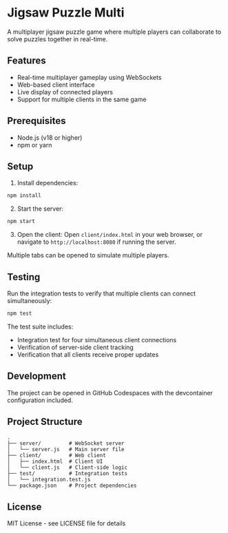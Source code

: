 # Jigsaw Puzzle Multi

A multiplayer jigsaw puzzle game where multiple players can collaborate to solve puzzles together in real-time.

## Features

- Real-time multiplayer gameplay using WebSockets
- Web-based client interface
- Live display of connected players
- Support for multiple clients in the same game

## Prerequisites

- Node.js (v18 or higher)
- npm or yarn

## Setup

1. Install dependencies:
```bash
npm install
```

2. Start the server:
```bash
npm start
```

3. Open the client:
Open `client/index.html` in your web browser, or navigate to `http://localhost:8080` if running the server.

Multiple tabs can be opened to simulate multiple players.

## Testing

Run the integration tests to verify that multiple clients can connect simultaneously:

```bash
npm test
```

The test suite includes:
- Integration test for four simultaneous client connections
- Verification of server-side client tracking
- Verification that all clients receive proper updates

## Development

The project can be opened in GitHub Codespaces with the devcontainer configuration included.

## Project Structure

```
.
├── server/         # WebSocket server
│   └── server.js   # Main server file
├── client/         # Web client
│   ├── index.html  # Client UI
│   └── client.js   # Client-side logic
├── test/           # Integration tests
│   └── integration.test.js
└── package.json    # Project dependencies
```

## License

MIT License - see LICENSE file for details